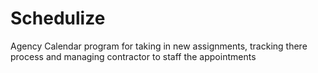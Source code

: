 # Schedulize
Agency Calendar program for taking in new assignments, tracking there process and managing contractor to staff the appointments
